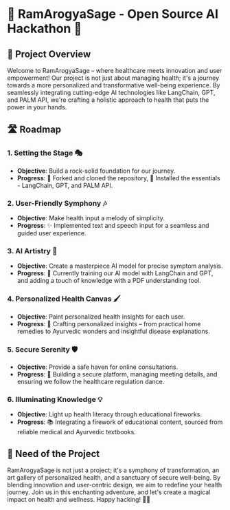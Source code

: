 # 🌿 **RamArogyaSage - Open Source AI Hackathon** 🌿

## 🚀 Project Overview

Welcome to RamArogyaSage – where healthcare meets innovation and user empowerment! Our project is not just about managing health; it's a journey towards a more personalized and transformative well-being experience. By seamlessly integrating cutting-edge AI technologies like LangChain, GPT, and PALM API, we're crafting a holistic approach to health that puts the power in your hands.

## 🛣️ Roadmap

### 1. Setting the Stage 🎭

- **Objective**: Build a rock-solid foundation for our journey.
- **Progress**: 🍴 Forked and cloned the repository, 🔧 Installed the essentials - LangChain, GPT, and PALM API.

### 2. User-Friendly Symphony 🎶

- **Objective**: Make health input a melody of simplicity.
- **Progress**: ✨ Implemented text and speech input for a seamless and guided user experience.

### 3. AI Artistry 🎨

- **Objective**: Create a masterpiece AI model for precise symptom analysis.
- **Progress**: 🚀 Currently training our AI model with LangChain and GPT, and adding a touch of knowledge with a PDF understanding tool.

### 4. Personalized Health Canvas 🖌️

- **Objective**: Paint personalized health insights for each user.
- **Progress**: 🎨 Crafting personalized insights – from practical home remedies to Ayurvedic wonders and insightful disease explanations.

### 5. Secure Serenity 🛡️

- **Objective**: Provide a safe haven for online consultations.
- **Progress**: 🏰 Building a secure platform, managing meeting details, and ensuring we follow the healthcare regulation dance.

### 6. Illuminating Knowledge 💡

- **Objective**: Light up health literacy through educational fireworks.
- **Progress**: 📚 Integrating a firework of educational content, sourced from reliable medical and Ayurvedic textbooks.

## 🌟 Need of the Project

RamArogyaSage is not just a project; it's a symphony of transformation, an art gallery of personalized health, and a sanctuary of secure well-being. By blending innovation and user-centric design, we aim to redefine your health journey. Join us in this enchanting adventure, and let's create a magical impact on health and wellness. Happy hacking! 🚀✨
